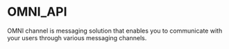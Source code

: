 # OMNI_API
OMNI channel is messaging solution that enables you to communicate with your users through various messaging channels.
